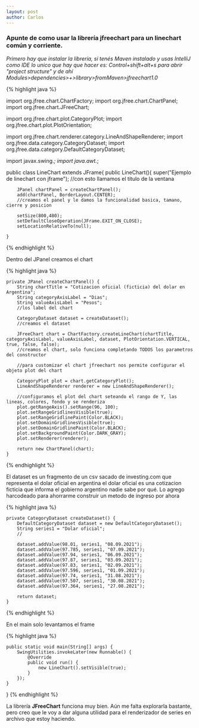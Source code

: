 ```yaml
---
layout: post
author: Carlos
---
```


### Apunte de como usar la librería jfreechart para un linechart común y corriente.

*Primero hay que instalar la librería, si tenés Maven instalado y usas IntelliJ como IDE lo unico que hay que hacer es:
Control+shift+alt+s para abrir "project structure" y de ahí Modules>dependencies>+>library>fromMaven>jfreechart1.0*

{% highlight java %}

import org.jfree.chart.ChartFactory;
import org.jfree.chart.ChartPanel;
import org.jfree.chart.JFreeChart;

import org.jfree.chart.plot.CategoryPlot;
import org.jfree.chart.plot.PlotOrientation;

import org.jfree.chart.renderer.category.LineAndShapeRenderer;
import org.jfree.data.category.CategoryDataset;
import org.jfree.data.category.DefaultCategoryDataset;

import javax.swing.*;
import java.awt.*;

public class LineChart extends JFrame{
    public LineChart(){
        super("Ejemplo de linechart con jframe");
        //con esto llamamos el titulo de la ventana

        JPanel chartPanel = createChartPanel();
        add(chartPanel, BorderLayout.CENTER);
        //creamos el panel y le damos la funcionalidad basica, tamano, cierre y posicion

        setSize(800,480);
        setDefaultCloseOperation(JFrame.EXIT_ON_CLOSE);
        setLocationRelativeTo(null);

    }

{% endhighlight %}

Dentro del JPanel creamos el chart

{% highlight java %}

    private JPanel createChartPanel() {
        String chartTitle = "Cotizacion oficial (ficticia) del dolar en Argentina";
        String categoryAxisLabel = "Dias";
        String valueAxisLabel = "Pesos";
        //los label del chart

        CategoryDataset dataset = createDataset();
        //creamos el dataset

        JFreeChart chart = ChartFactory.createLineChart(chartTitle, categoryAxisLabel, valueAxisLabel, dataset, PlotOrientation.VERTICAL, true, false, false);
        //creamos el chart, solo funciona completando TODOS los parametros del constructor

        //para customizar el chart jfreechart nos permite configurar el objeto plot del chart

        CategoryPlot plot = chart.getCategoryPlot();
        LineAndShapeRenderer renderer = new LineAndShapeRenderer();

        //configuramos el plot del chart seteando el rango de Y, las lineas, colores, fondo y se renderiza
        plot.getRangeAxis().setRange(96, 100);
        plot.setRangeGridlinesVisible(true);
        plot.setRangeGridlinePaint(Color.BLACK);
        plot.setDomainGridlinesVisible(true);
        plot.setDomainGridlinePaint(Color.BLACK);
        plot.setBackgroundPaint(Color.DARK_GRAY);
        plot.setRenderer(renderer);

        return new ChartPanel(chart);
    }

{% endhighlight %}


El dataset es un fragmento de un csv sacado de investing.com que representa el dolar oficial en argentina el dolar oficial es una cotizacion ficticia que informa el gobierno argentino nadie sabe por qué. Lo agrego harcodeado para ahorrarme construir un metodo de ingreso por ahora

{% highlight java %}

    private CategoryDataset createDataset() {
        DefaultCategoryDataset dataset = new DefaultCategoryDataset();
        String series1 = "Dolar oficial";
        //

        dataset.addValue(98.01, series1, "08.09.2021");
        dataset.addValue(97.785, series1, "07.09.2021");
        dataset.addValue(97.94, series1, "06.09.2021");
        dataset.addValue(97.87, series1, "03.09.2021");
        dataset.addValue(97.83, series1, "02.09.2021");
        dataset.addValue(97.596, series1, "01.09.2021");
        dataset.addValue(97.74, series1, "31.08.2021");
        dataset.addValue(97.507, series1, "30.08.2021");
        dataset.addValue(97.364, series1, "27.08.2021");

        return dataset;
    }
{% endhighlight %}

En el main solo levantamos el frame

{% highlight java %}

    
    public static void main(String[] args) {
        SwingUtilities.invokeLater(new Runnable() {
            @Override
            public void run() {
                new LineChart().setVisible(true);
            }
        });
    }
}
{% endhighlight %}

La librería **JFreeChart** funciona muy bien. Aún me falta explorarla bastante, pero creo que le voy a dar alguna utilidad para el renderizador de series en archivo que estoy haciendo.